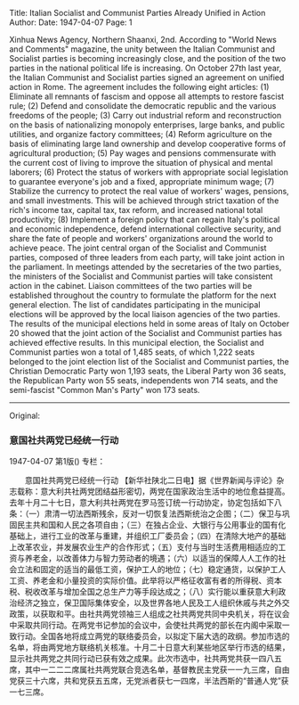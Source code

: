 Title: Italian Socialist and Communist Parties Already Unified in Action
Author:
Date: 1947-04-07
Page: 1

Xinhua News Agency, Northern Shaanxi, 2nd. According to "World News and Comments" magazine, the unity between the Italian Communist and Socialist parties is becoming increasingly close, and the position of the two parties in the national political life is increasing. On October 27th last year, the Italian Communist and Socialist parties signed an agreement on unified action in Rome. The agreement includes the following eight articles: (1) Eliminate all remnants of fascism and oppose all attempts to restore fascist rule; (2) Defend and consolidate the democratic republic and the various freedoms of the people; (3) Carry out industrial reform and reconstruction on the basis of nationalizing monopoly enterprises, large banks, and public utilities, and organize factory committees; (4) Reform agriculture on the basis of eliminating large land ownership and develop cooperative forms of agricultural production; (5) Pay wages and pensions commensurate with the current cost of living to improve the situation of physical and mental laborers; (6) Protect the status of workers with appropriate social legislation to guarantee everyone's job and a fixed, appropriate minimum wage; (7) Stabilize the currency to protect the real value of workers' wages, pensions, and small investments. This will be achieved through strict taxation of the rich's income tax, capital tax, tax reform, and increased national total productivity; (8) Implement a foreign policy that can regain Italy's political and economic independence, defend international collective security, and share the fate of people and workers' organizations around the world to achieve peace. The joint central organ of the Socialist and Communist parties, composed of three leaders from each party, will take joint action in the parliament. In meetings attended by the secretaries of the two parties, the ministers of the Socialist and Communist parties will take consistent action in the cabinet. Liaison committees of the two parties will be established throughout the country to formulate the platform for the next general election. The list of candidates participating in the municipal elections will be approved by the local liaison agencies of the two parties. The results of the municipal elections held in some areas of Italy on October 20 showed that the joint action of the Socialist and Communist parties has achieved effective results. In this municipal election, the Socialist and Communist parties won a total of 1,485 seats, of which 1,222 seats belonged to the joint election list of the Socialist and Communist parties, the Christian Democratic Party won 1,193 seats, the Liberal Party won 36 seats, the Republican Party won 55 seats, independents won 714 seats, and the semi-fascist "Common Man's Party" won 173 seats.



<hr /> 

Original: 


### 意国社共两党已经统一行动

1947-04-07
第1版()
专栏：

　　意国社共两党已经统一行动
    【新华社陕北二日电】据《世界新闻与评论》杂志载称：意大利共社两党团结益形密切，两党在国家政治生活中的地位愈益提高。去年十月二十七日，意大利共社两党在罗马签订统一行动协定，协定包括如下八条：（一）肃清一切法西斯残余，反对一切恢复法西斯统治之企图；（二）保卫与巩固民主共和国和人民之各项自由；（三）在独占企业、大银行与公用事业的国有化基础上，进行工业的改革与重建，并组织工厂委员会；（四）在清除大地产的基础上改革农业，并发展农业生产的合作形式；（五）支付与当时生活费用相适应的工资与养老金，以改善体力与智力劳动者的境遇；（六）以适当的保障人人工作的社会立法和固定的适当的最低工资，保护工人的地位；（七）稳定通货，以保护工人工资、养老金和小量投资的实际价值。此举将以严格征收富有者的所得税、资本税、税收改革与增加全国之总生产力等手段达成之；（八）实行能以重获意大利政治经济之独立，保卫国际集体安全，以及世界各地人民及工人组织休戚与共之外交政策，以获取和平。由社共两党领袖三人组成之社共两党共同中央机关，将在议会中采取共同行动。在两党书记参加的会议中，会使社共两党的部长在内阁中采取一致行动。全国各地将成立两党的联络委员会，以拟定下届大选的政纲。参加市选的名单，将由两党地方联络机关核准。十月二十日意大利某些地区举行市选的结果，显示社共两党之共同行动已获有效之成果。此次市选中，社共两党共获一四八五席，其中一二二二席属社共两党联合竞选名单，基督教民主党获一一九三席，自由党获三十六席，共和党获五五席，无党派者获七一四席，半法西斯的“普通人党”获一七三席。

